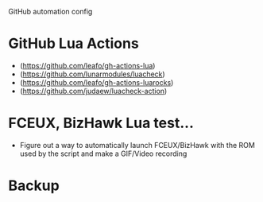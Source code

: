 GitHub automation config

# GitHub Lua Actions
- (https://github.com/leafo/gh-actions-lua)
- (https://github.com/lunarmodules/luacheck)
- (https://github.com/leafo/gh-actions-luarocks)
- (https://github.com/judaew/luacheck-action)

# FCEUX, BizHawk Lua test...
- Figure out a way to automatically launch FCEUX/BizHawk with the ROM used by the script and make a GIF/Video recording

# Backup
